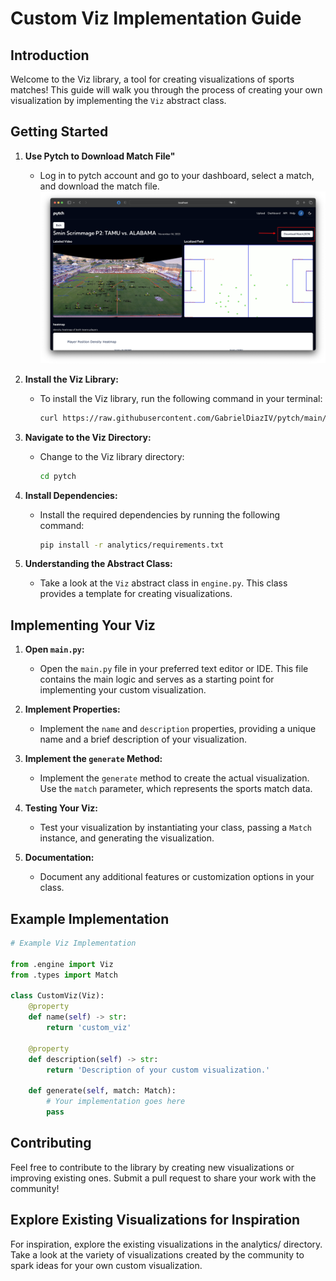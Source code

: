 # Custom Viz Implementation Guide

## Introduction

Welcome to the Viz library, a tool for creating visualizations of sports matches! This guide will walk you through the process of creating your own visualization by implementing the `Viz` abstract class.

## Getting Started

1. **Use Pytch to Download Match File"**
    - Log in to pytch account and go to your dashboard, select a match, and download the match file.
    ![Download Button](https://raw.githubusercontent.com/GabrielDiazIV/pytch/docs/docs/imgs/download-img.png)

1. **Install the Viz Library:**
   - To install the Viz library, run the following command in your terminal:

     ```bash
     curl https://raw.githubusercontent.com/GabrielDiazIV/pytch/main/install.sh | sh
     ```

2. **Navigate to the Viz Directory:**
   - Change to the Viz library directory:

     ```bash
     cd pytch
     ```

3. **Install Dependencies:**
   - Install the required dependencies by running the following command:

     ```bash
     pip install -r analytics/requirements.txt
     ```

4. **Understanding the Abstract Class:**
   - Take a look at the `Viz` abstract class in `engine.py`. This class provides a template for creating visualizations.

## Implementing Your Viz

1. **Open `main.py`:**
   - Open the `main.py` file in your preferred text editor or IDE. This file contains the main logic and serves as a starting point for implementing your custom visualization.

4. **Implement Properties:**
   - Implement the `name` and `description` properties, providing a unique name and a brief description of your visualization.

5. **Implement the `generate` Method:**
   - Implement the `generate` method to create the actual visualization. Use the `match` parameter, which represents the sports match data.

6. **Testing Your Viz:**
   - Test your visualization by instantiating your class, passing a `Match` instance, and generating the visualization.

7. **Documentation:**
   - Document any additional features or customization options in your class.

## Example Implementation

```python
# Example Viz Implementation

from .engine import Viz
from .types import Match

class CustomViz(Viz):
    @property
    def name(self) -> str:
        return 'custom_viz'

    @property
    def description(self) -> str:
        return 'Description of your custom visualization.'

    def generate(self, match: Match):
        # Your implementation goes here
        pass
```

## Contributing

Feel free to contribute to the library by creating new visualizations or improving existing ones. Submit a pull request to share your work with the community!

## Explore Existing Visualizations for Inspiration

For inspiration, explore the existing visualizations in the analytics/ directory. Take a look at the variety of visualizations created by the community to spark ideas for your own custom visualization.

